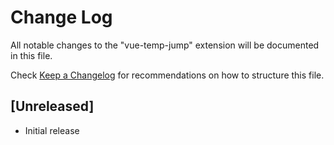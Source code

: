 # Change Log
All notable changes to the "vue-temp-jump" extension will be documented in this file.

Check [Keep a Changelog](http://keepachangelog.com/) for recommendations on how to structure this file.

## [Unreleased]
- Initial release